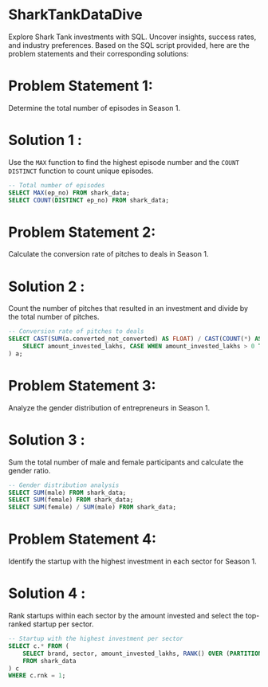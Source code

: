 # SharkTankDataDive
Explore Shark Tank investments with SQL. Uncover insights, success rates, and industry preferences.
Based on the SQL script provided, here are the problem statements and their corresponding solutions:

# Problem Statement 1: 
Determine the total number of episodes in Season 1.
# Solution 1 : 
Use the `MAX` function to find the highest episode number and the `COUNT DISTINCT` function to count unique episodes.
   ```sql
   -- Total number of episodes
   SELECT MAX(ep_no) FROM shark_data;
   SELECT COUNT(DISTINCT ep_no) FROM shark_data;
   ```

# Problem Statement 2: 
Calculate the conversion rate of pitches to deals in Season 1.
# Solution 2 : 
Count the number of pitches that resulted in an investment and divide by the total number of pitches.
   ```sql
   -- Conversion rate of pitches to deals
   SELECT CAST(SUM(a.converted_not_converted) AS FLOAT) / CAST(COUNT(*) AS FLOAT) FROM (
       SELECT amount_invested_lakhs, CASE WHEN amount_invested_lakhs > 0 THEN 1 ELSE 0 END AS converted_not_converted FROM shark_data
   ) a;
   ```

# Problem Statement 3: 
Analyze the gender distribution of entrepreneurs in Season 1.
# Solution 3 : 
Sum the total number of male and female participants and calculate the gender ratio.
   ```sql
   -- Gender distribution analysis
   SELECT SUM(male) FROM shark_data;
   SELECT SUM(female) FROM shark_data;
   SELECT SUM(female) / SUM(male) FROM shark_data;
   ```

# Problem Statement 4: 
Identify the startup with the highest investment in each sector for Season 1.
# Solution 4 : 
Rank startups within each sector by the amount invested and select the top-ranked startup per sector.
   ```sql
   -- Startup with the highest investment per sector
   SELECT c.* FROM (
       SELECT brand, sector, amount_invested_lakhs, RANK() OVER (PARTITION BY sector ORDER BY amount_invested_lakhs DESC) rnk 
       FROM shark_data
   ) c
   WHERE c.rnk = 1;
   ```

